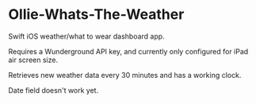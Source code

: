 # Ollie-Whats-The-Weather
Swift iOS weather/what to wear dashboard app.

Requires a Wunderground API key, and currently only configured for iPad air screen size.

Retrieves new weather data every 30 minutes and has a working clock.

Date field doesn't work yet.
